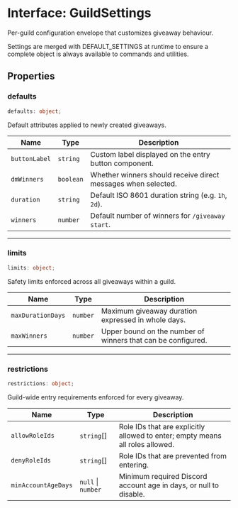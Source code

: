 # Interface: GuildSettings

Per-guild configuration envelope that customizes giveaway behaviour.

Settings are merged with DEFAULT_SETTINGS at runtime to ensure a
complete object is always available to commands and utilities.

## Properties

### defaults

```ts
defaults: object;
```

Default attributes applied to newly created giveaways.

| Name | Type | Description |
| ------ | ------ | ------ |
| `buttonLabel` | `string` | Custom label displayed on the entry button component. |
| `dmWinners` | `boolean` | Whether winners should receive direct messages when selected. |
| `duration` | `string` | Default ISO 8601 duration string (e.g. `1h`, `2d`). |
| `winners` | `number` | Default number of winners for `/giveaway start`. |

***

### limits

```ts
limits: object;
```

Safety limits enforced across all giveaways within a guild.

| Name | Type | Description |
| ------ | ------ | ------ |
| `maxDurationDays` | `number` | Maximum giveaway duration expressed in whole days. |
| `maxWinners` | `number` | Upper bound on the number of winners that can be configured. |

***

### restrictions

```ts
restrictions: object;
```

Guild-wide entry requirements enforced for every giveaway.

| Name | Type | Description |
| ------ | ------ | ------ |
| `allowRoleIds` | `string`[] | Role IDs that are explicitly allowed to enter; empty means all roles allowed. |
| `denyRoleIds` | `string`[] | Role IDs that are prevented from entering. |
| `minAccountAgeDays` | `null` \| `number` | Minimum required Discord account age in days, or null to disable. |
